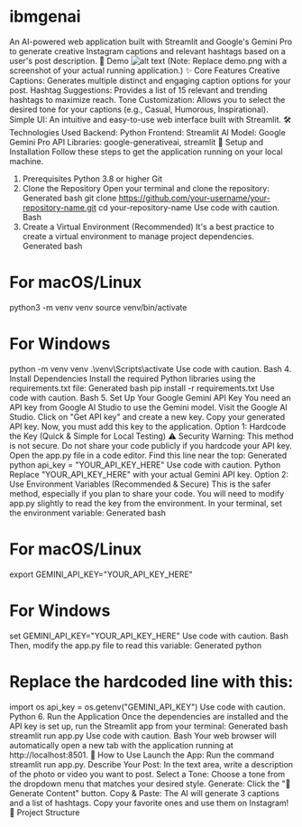 # ibmgenai
An AI-powered web application built with Streamlit and Google's Gemini Pro to generate creative Instagram captions and relevant hashtags based on a user's post description.
🌟 Demo
![alt text](demo.png)
(Note: Replace demo.png with a screenshot of your actual running application.)
✨ Core Features
Creative Captions: Generates multiple distinct and engaging caption options for your post.
Hashtag Suggestions: Provides a list of 15 relevant and trending hashtags to maximize reach.
Tone Customization: Allows you to select the desired tone for your captions (e.g., Casual, Humorous, Inspirational).
Simple UI: An intuitive and easy-to-use web interface built with Streamlit.
🛠️ Technologies Used
Backend: Python
Frontend: Streamlit
AI Model: Google Gemini Pro API
Libraries: google-generativeai, streamlit
🚀 Setup and Installation
Follow these steps to get the application running on your local machine.
1. Prerequisites
Python 3.8 or higher
Git
2. Clone the Repository
Open your terminal and clone the repository:
Generated bash
git clone https://github.com/your-username/your-repository-name.git
cd your-repository-name
Use code with caution.
Bash
3. Create a Virtual Environment (Recommended)
It's a best practice to create a virtual environment to manage project dependencies.
Generated bash
# For macOS/Linux
python3 -m venv venv
source venv/bin/activate

# For Windows
python -m venv venv
.\venv\Scripts\activate
Use code with caution.
Bash
4. Install Dependencies
Install the required Python libraries using the requirements.txt file:
Generated bash
pip install -r requirements.txt
Use code with caution.
Bash
5. Set Up Your Google Gemini API Key
You need an API key from Google AI Studio to use the Gemini model.
Visit the Google AI Studio.
Click on "Get API key" and create a new key.
Copy your generated API key.
Now, you must add this key to the application.
Option 1: Hardcode the Key (Quick & Simple for Local Testing)
⚠️ Security Warning: This method is not secure. Do not share your code publicly if you hardcode your API key.
Open the app.py file in a code editor.
Find this line near the top:
Generated python
api_key = "YOUR_API_KEY_HERE"
Use code with caution.
Python
Replace "YOUR_API_KEY_HERE" with your actual Gemini API key.
Option 2: Use Environment Variables (Recommended & Secure)
This is the safer method, especially if you plan to share your code. You will need to modify app.py slightly to read the key from the environment.
In your terminal, set the environment variable:
Generated bash
# For macOS/Linux
export GEMINI_API_KEY="YOUR_API_KEY_HERE"

# For Windows
set GEMINI_API_KEY="YOUR_API_KEY_HERE"
Use code with caution.
Bash
Then, modify the app.py file to read this variable:
Generated python
# Replace the hardcoded line with this:
import os
api_key = os.getenv("GEMINI_API_KEY")
Use code with caution.
Python
6. Run the Application
Once the dependencies are installed and the API key is set up, run the Streamlit app from your terminal:
Generated bash
streamlit run app.py
Use code with caution.
Bash
Your web browser will automatically open a new tab with the application running at http://localhost:8501.
📖 How to Use
Launch the App: Run the command streamlit run app.py.
Describe Your Post: In the text area, write a description of the photo or video you want to post.
Select a Tone: Choose a tone from the dropdown menu that matches your desired style.
Generate: Click the "🚀 Generate Content" button.
Copy & Paste: The AI will generate 3 captions and a list of hashtags. Copy your favorite ones and use them on Instagram!
📂 Project Structure
